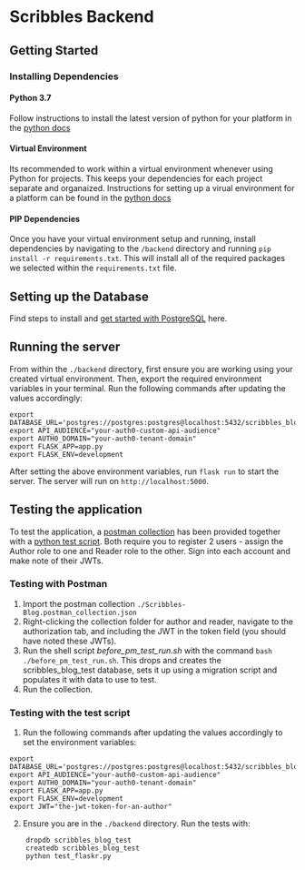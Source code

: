 # Scribbles Backend

## Getting Started

### Installing Dependencies

#### Python 3.7

Follow instructions to install the latest version of python for your platform in the [python docs](https://docs.python.org/3/using/unix.html#getting-and-installing-the-latest-version-of-python)

#### Virtual Environment

Its recommended to work within a virtual environment whenever using Python for projects. This keeps your dependencies for each project separate and organaized. Instructions for setting up a virual environment for a platform can be found in the [python docs](https://packaging.python.org/guides/installing-using-pip-and-virtual-environments/)

#### PIP Dependencies

Once you have your virtual environment setup and running, install dependencies by navigating to the `/backend` directory and running `pip install -r requirements.txt`. This will install all of the required packages we selected within the `requirements.txt` file.

## Setting up the Database

Find steps to install and [get started with PostgreSQL](https://www.postgresqltutorial.com/install-postgresql/) here.

## Running the server

From within the `./backend` directory, first ensure you are working using your created virtual environment. Then, export the required environment variables in your terminal. Run the following commands after updating the values accordingly:

```
export DATABASE_URL='postgres://postgres:postgres@localhost:5432/scribbles_blog'
export API_AUDIENCE="your-auth0-custom-api-audience"
export AUTH0_DOMAIN="your-auth0-tenant-domain"
export FLASK_APP=app.py
export FLASK_ENV=development
```

After setting the above environment variables, run `flask run` to start the server. The server will run on `http://localhost:5000`.

## Testing the application

To test the application, a [postman collection](./Scribbles-Blog.postman_collection.json) has been provided together with a [python test script](./test_app.py).
Both require you to register 2 users - assign the Author role to one and Reader role to the other. Sign into each account and make note of their JWTs.

### Testing with Postman

1. Import the postman collection `./Scribbles-Blog.postman_collection.json`
2. Right-clicking the collection folder for author and reader, navigate to the authorization tab, and including the JWT in the token field (you should have noted these JWTs).
3. Run the shell script _before_pm_test_run.sh_ with the command
   `bash ./before_pm_test_run.sh`. This drops and creates the scribbles_blog_test database, sets it up using a migration script and populates it with data to use to test.
4. Run the collection.

### Testing with the test script

1. Run the following commands after updating the values accordingly to set the environment variables:

```
export DATABASE_URL='postgres://postgres:postgres@localhost:5432/scribbles_blog'
export API_AUDIENCE="your-auth0-custom-api-audience"
export AUTH0_DOMAIN="your-auth0-tenant-domain"
export FLASK_APP=app.py
export FLASK_ENV=development
export JWT="the-jwt-token-for-an-author"
```

2. Ensure you are in the `./backend` directory. Run the tests with:

```
    dropdb scribbles_blog_test
    createdb scribbles_blog_test
    python test_flaskr.py
```
